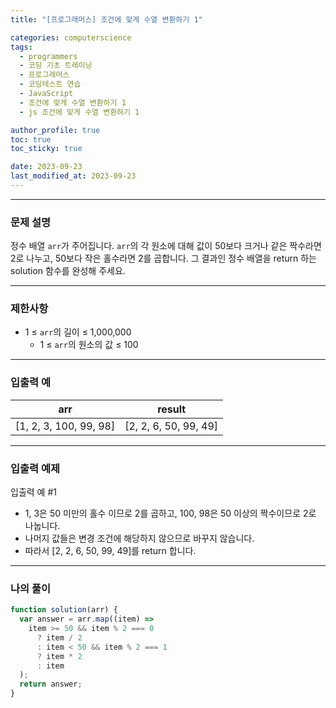 ```yaml
---
title: "[프로그래머스] 조건에 맞게 수열 변환하기 1"

categories: computerscience
tags:
  - programmers
  - 코딩 기초 트레이닝
  - 프로그래머스
  - 코딩테스트 연습
  - JavaScript
  - 조건에 맞게 수열 변환하기 1
  - js 조건에 맞게 수열 변환하기 1

author_profile: true
toc: true
toc_sticky: true

date: 2023-09-23
last_modified_at: 2023-09-23
---
```


---

### 문제 설명

정수 배열 `arr`가 주어집니다. `arr`의 각 원소에 대해 값이 50보다 크거나 같은 짝수라면 2로 나누고, 50보다 작은 홀수라면 2를 곱합니다. 그 결과인 정수 배열을 return 하는 solution 함수를 완성해 주세요.

---

### 제한사항

- 1 ≤ `arr`의 길이 ≤ 1,000,000
  - 1 ≤ `arr`의 원소의 값 ≤ 100

---

### 입출력 예

| arr                    | result                |
| ---------------------- | --------------------- |
| [1, 2, 3, 100, 99, 98] | [2, 2, 6, 50, 99, 49] |

---

### 입출력 예제

입출력 예 #1

- 1, 3은 50 미만의 홀수 이므로 2를 곱하고, 100, 98은 50 이상의 짝수이므로 2로 나눕니다.
- 나머지 값들은 변경 조건에 해당하지 않으므로 바꾸지 않습니다.
- 따라서 [2, 2, 6, 50, 99, 49]를 return 합니다.

---

### 나의 풀이

```jsx
function solution(arr) {
  var answer = arr.map((item) =>
    item >= 50 && item % 2 === 0
      ? item / 2
      : item < 50 && item % 2 === 1
      ? item * 2
      : item
  );
  return answer;
}
```
